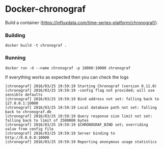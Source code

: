 # Docker-chronograf

Build a container (https://influxdata.com/time-series-platform/chronograf/).

### Building

```
docker build -t chronograf .
```

### Running

```
docker run -d --name chronograf -p 10000:10000 chronograf
```

If everything works as expected then you can check the logs
```
[chronograf] 2016/03/25 19:59:19 Starting Chronograf (version 0.11.0)
[chronograf] 2016/03/25 19:59:19 -config flag not provided; will use sensible defaults
[chronograf] 2016/03/25 19:59:19 Bind address not set: falling back to 127.0.0.1:10000
[chronograf] 2016/03/25 19:59:19 Local database path not set: falling back to chronograf.db
[chronograf] 2016/03/25 19:59:19 Query response size limit not set: falling back to limit of 2500000 bytes
[chronograf] 2016/03/25 19:59:19 $CHRONOGRAF_BIND set; overriding value from config file
[chronograf] 2016/03/25 19:59:19 Server binding to http://0.0.0.0:10000
[chronograf] 2016/03/25 19:59:19 Reporting anonymous usage statistics
```
